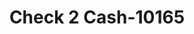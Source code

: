 ---
f_zip-code: 94541
f_state-code: CA
title: Check 2 Cash-10165
f_phone: 510-537-2274
f_city-only: Hayward
f_address: 255 A Street Hayward
f_location-unique-id: '10165'
slug: check-2-cash-10165
updated-on: '2024-05-30T13:46:58.046Z'
created-on: '2024-05-30T13:36:59.803Z'
published-on: '2024-05-30T13:54:32.469Z'
f_city-state: cms/city/hayward-ca.md
f_company: cms/company/check-2-cash.md
f_state: cms/state/california.md
layout: '[payday-loan].html'
tags: payday-loan
---